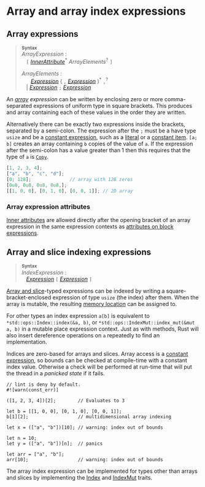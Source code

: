 # Array and array index expressions

## Array expressions

> **<sup>Syntax</sup>**\
> _ArrayExpression_ :\
> &nbsp;&nbsp; `[` [_InnerAttribute_]<sup>\*</sup> _ArrayElements_<sup>?</sup> `]`
>
> _ArrayElements_ :\
> &nbsp;&nbsp; &nbsp;&nbsp; [_Expression_] ( `,` [_Expression_] )<sup>\*</sup> `,`<sup>?</sup>\
> &nbsp;&nbsp; | [_Expression_] `;` [_Expression_]

An _[array](types.html#array-and-slice-types) expression_ can be written by
enclosing zero or more comma-separated expressions of uniform type in square
brackets. This produces and array containing each of these values in the
order they are written.

Alternatively there can be exactly two expressions inside the brackets,
separated by a semi-colon. The expression after the `;` must be a have type
`usize` and be a [constant expression],
such as a [literal](tokens.html#literals) or a [constant
item](items/constant-items.html). `[a; b]` creates an array containing `b`
copies of the value of `a`. If the expression after the semi-colon has a value
greater than 1 then this requires that the type of `a` is
[`Copy`](special-types-and-traits.html#copy).

```rust
[1, 2, 3, 4];
["a", "b", "c", "d"];
[0; 128];              // array with 128 zeros
[0u8, 0u8, 0u8, 0u8,];
[[1, 0, 0], [0, 1, 0], [0, 0, 1]]; // 2D array
```

### Array expression attributes

[Inner attributes] are allowed directly after the opening bracket of an array
expression in the same expression contexts as [attributes on block
expressions].

## Array and slice indexing expressions

> **<sup>Syntax</sup>**\
> _IndexExpression_ :\
> &nbsp;&nbsp; [_Expression_] `[` [_Expression_] `]`

[Array and slice](types.html#array-and-slice-types)-typed expressions can be
indexed by writing a square-bracket-enclosed expression of type `usize` (the
index) after them. When the array is mutable, the resulting [memory location]
can be assigned to.

For other types an index expression `a[b]` is equivalent to
`*std::ops::Index::index(&a, b)`, or
`*std::ops::IndexMut::index_mut(&mut a, b)` in a mutable place expression
context. Just as with methods, Rust will also insert dereference operations on
`a` repeatedly to find an implementation.

Indices are zero-based for arrays and slices. Array access is a [constant
expression], so bounds can be checked at compile-time with a constant index
value. Otherwise a check will be performed at run-time that will put the thread
in a _panicked state_ if it fails.

```rust,should_panic
// lint is deny by default.
#![warn(const_err)]

([1, 2, 3, 4])[2];        // Evaluates to 3

let b = [[1, 0, 0], [0, 1, 0], [0, 0, 1]];
b[1][2];                  // multidimensional array indexing

let x = (["a", "b"])[10]; // warning: index out of bounds

let n = 10;
let y = (["a", "b"])[n];  // panics

let arr = ["a", "b"];
arr[10];                  // warning: index out of bounds
```

The array index expression can be implemented for types other than arrays and slices
by implementing the [Index] and [IndexMut] traits.

[IndexMut]: ../std/ops/trait.IndexMut.html
[Index]: ../std/ops/trait.Index.html
[Inner attributes]: attributes.html
[_Expression_]: expressions.html
[_InnerAttribute_]: attributes.html
[attributes on block expressions]: expressions/block-expr.html#attributes-on-block-expressions
[constant expression]: const_eval.html#constant-expressions
[memory location]: expressions.html#place-expressions-and-value-expressions
